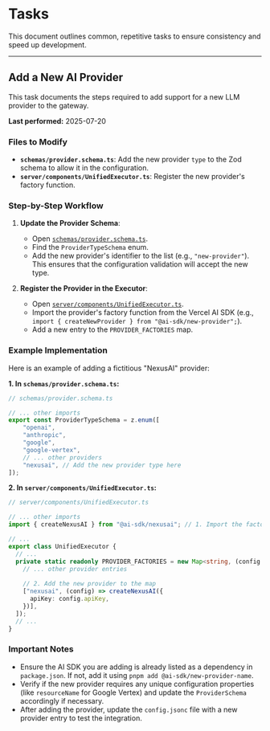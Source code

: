 # Tasks

This document outlines common, repetitive tasks to ensure consistency and speed up development.

---

## Add a New AI Provider

This task documents the steps required to add support for a new LLM provider to the gateway.

**Last performed:** 2025-07-20

### Files to Modify

*   **`schemas/provider.schema.ts`**: Add the new provider `type` to the Zod schema to allow it in the configuration.
*   **`server/components/UnifiedExecutor.ts`**: Register the new provider's factory function.

### Step-by-Step Workflow

1.  **Update the Provider Schema**:
    *   Open [`schemas/provider.schema.ts`](schemas/provider.schema.ts).
    *   Find the `ProviderTypeSchema` enum.
    *   Add the new provider's identifier to the list (e.g., `"new-provider"`). This ensures that the configuration validation will accept the new type.

2.  **Register the Provider in the Executor**:
    *   Open [`server/components/UnifiedExecutor.ts`](server/components/UnifiedExecutor.ts).
    *   Import the provider's factory function from the Vercel AI SDK (e.g., `import { createNewProvider } from "@ai-sdk/new-provider";`).
    *   Add a new entry to the `PROVIDER_FACTORIES` map.

### Example Implementation

Here is an example of adding a fictitious "NexusAI" provider:

**1. In `schemas/provider.schema.ts`:**

```typescript
// schemas/provider.schema.ts

// ... other imports
export const ProviderTypeSchema = z.enum([
    "openai",
    "anthropic",
    "google",
    "google-vertex",
    // ... other providers
    "nexusai", // Add the new provider type here
]);
```

**2. In `server/components/UnifiedExecutor.ts`:**

```typescript
// server/components/UnifiedExecutor.ts

// ... other imports
import { createNexusAI } from "@ai-sdk/nexusai"; // 1. Import the factory

// ...
export class UnifiedExecutor {
  // ...
  private static readonly PROVIDER_FACTORIES = new Map<string, (config: Provider) => any>([
    // ... other provider entries
    
    // 2. Add the new provider to the map
    ["nexusai", (config) => createNexusAI({
      apiKey: config.apiKey,
    })],
  ]);
  // ...
}
```

### Important Notes

*   Ensure the AI SDK you are adding is already listed as a dependency in `package.json`. If not, add it using `pnpm add @ai-sdk/new-provider-name`.
*   Verify if the new provider requires any unique configuration properties (like `resourceName` for Google Vertex) and update the `ProviderSchema` accordingly if necessary.
*   After adding the provider, update the `config.jsonc` file with a new provider entry to test the integration.